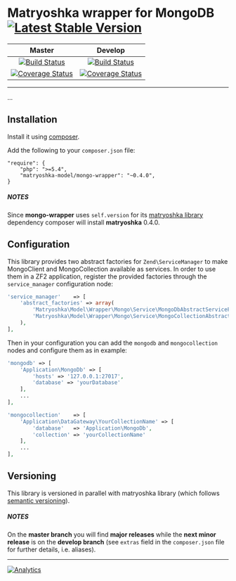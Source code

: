 # Matryoshka wrapper for MongoDB [![Latest Stable Version](https://poser.pugx.org/matryoshka-model/mongo-wrapper/v/stable.png)](https://packagist.org/packages/matryoshka-model/mongo-wrapper)

| Master  | Develop |
|:-------------:|:-------------:|
| [![Build Status](https://secure.travis-ci.org/matryoshka-model/mongo-wrapper.svg?branch=master)](https://travis-ci.org/matryoshka-model/mongo-wrapper)  | [![Build Status](https://secure.travis-ci.org/matryoshka-model/mongo-wrapper.svg?branch=develop)](https://travis-ci.org/matryoshka-model/mongo-wrapper)  |
| [![Coverage Status](https://coveralls.io/repos/matryoshka-model/mongo-wrapper/badge.png?branch=master)](https://coveralls.io/r/matryoshka-model/mongo-wrapper)  | [![Coverage Status](https://coveralls.io/repos/matryoshka-model/mongo-wrapper/badge.png?branch=develop)](https://coveralls.io/r/matryoshka-model/mongo-wrapper)  |

---

...

## Installation

Install it using [composer](http://getcomposer.org).

Add the following to your `composer.json` file:

```
"require": {
    "php": ">=5.4",
    "matryoshka-model/mongo-wrapper": "~0.4.0",
}
```

##### NOTES

Since **mongo-wrapper** uses `self.version` for its [matryoshka library](https://github.com/matryoshka-model/matryoshka) dependency composer will install **matryoshka** 0.4.0.

## Configuration

This library provides two abstract factories for `Zend\ServiceManager` to make MongoClient and MongoCollection available as services. In order to use them in a ZF2 application, register the provided factories through the `service_manager` configuration node:

```php
'service_manager'    => [
    'abstract_factories' => array(
        'Matryoshka\Model\Wrapper\Mongo\Service\MongoDbAbstractServiceFactory',
        'Matryoshka\Model\Wrapper\Mongo\Service\MongoCollectionAbstractServiceFactory',
    ),
],
```

Then in your configuration you can add the `mongodb` and `mongocollection` nodes and configure them as in example:

```php
'mongodb' => [
    'Application\MongoDb' => [
        'hosts' => '127.0.0.1:27017',
        'database' => 'yourDatabase'
    ],
    ...
],

'mongocollection'    => [
    'Application\DataGateway\YourCollectionName' => [
        'database'   => 'Application\MongoDb',
        'collection' => 'yourCollectionName'
    ],
    ... 
],
```

## Versioning

This library is versioned in parallel with matryoshka library (which follows [semantic versioning](https://github.com/matryoshka-model/matryoshka)).

##### NOTES

On the **master branch** you will find **major releases** while the **next minor release** is on the **develop branch** (see `extras` field in the `composer.json` file for further details, i.e. aliases).

---

[![Analytics](https://ga-beacon.appspot.com/UA-49655829-1/matryoshka-model/mongo-wrapper)](https://github.com/igrigorik/ga-beacon)
